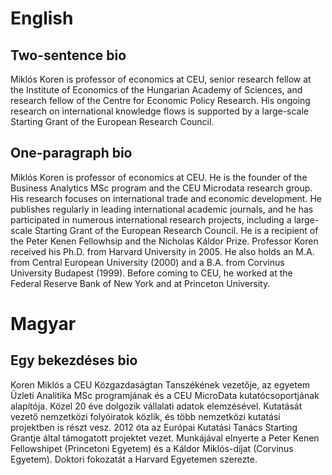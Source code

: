 # English
## Two-sentence bio
Miklós Koren is professor of economics at CEU, senior research fellow at the Institute of Economics of the Hungarian Academy of Sciences, and research fellow of the Centre for Economic Policy Research. His ongoing research on international knowledge flows is supported by a large-scale Starting Grant of the European Research Council. 

## One-paragraph bio
Miklós Koren is professor of economics at CEU. He is the founder of the Business Analytics MSc program and the CEU Microdata research group. His research focuses on international trade and economic development. He publishes regularly in leading international academic journals, and he has participated in numerous international research projects, including a large-scale Starting Grant of the European Research Council. He is a recipient of the Peter Kenen Fellowhsip and the Nicholas Káldor Prize. Professor Koren received his Ph.D. from Harvard University in 2005. He also holds an M.A. from Central European University (2000) and a B.A. from Corvinus University Budapest (1999). Before coming to CEU, he worked at the Federal Reserve Bank of New York and at Princeton University.

# Magyar
## Egy bekezdéses bio
Koren Miklós a CEU Közgazdaságtan Tanszékének vezetője, az egyetem Üzleti Analitika MSc programjának és a CEU MicroData kutatócsoportjának alapítója. Közel 20 éve dolgozik vállalati adatok elemzésével. Kutatását vezető nemzetközi folyóiratok közlik, és több nemzetközi kutatási projektben is részt vesz. 2012 óta az Európai Kutatási Tanács Starting Grantje által támogatott projektet vezet. Munkájával elnyerte a Peter Kenen Fellowshipet (Princetoni Egyetem) és a Káldor Miklós-díjat (Corvinus Egyetem). Doktori fokozatát a Harvard Egyetemen szerezte.

